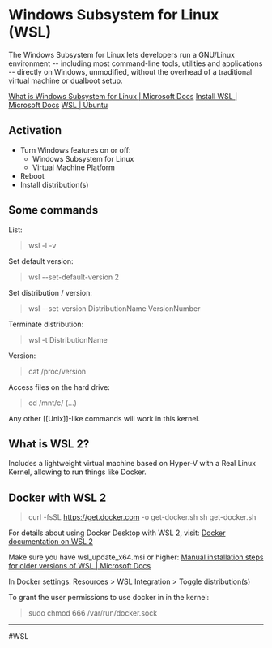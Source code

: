# Windows Subsystem for Linux (WSL)
The Windows Subsystem for Linux lets developers run a GNU/Linux environment -- including most command-line tools, utilities and applications -- directly on Windows, unmodified, without the overhead of a traditional virtual machine or dualboot setup.

[What is Windows Subsystem for Linux | Microsoft Docs](https://docs.microsoft.com/en-us/windows/wsl/about)
[Install WSL | Microsoft Docs](https://docs.microsoft.com/en-us/windows/wsl/install)
[WSL | Ubuntu](https://ubuntu.com/wsl)

## Activation
- Turn Windows features on or off:
	- Windows Subsystem for Linux
	- Virtual Machine Platform
- Reboot
- Install distribution(s)

## Some commands
List:
> wsl -l -v

Set default version:
> wsl --set-default-version 2

Set distribution / version:
> wsl --set-version DistributionName VersionNumber

Terminate distribution:
> wsl -t DistributionName

Version:
> cat /proc/version

Access files on the hard drive:
> cd /mnt/c/   (...)

Any other [[Unix]]-like commands will work in this kernel.

## What is WSL 2?
Includes a lightweight virtual machine based on Hyper-V with a Real Linux Kernel, allowing to run things like Docker.

## Docker with WSL 2
> curl -fsSL https://get.docker.com -o get-docker.sh
> sh get-docker.sh

For details about using Docker Desktop with WSL 2, visit:
[Docker documentation on WSL 2](https://docs.docker.com/go/wsl2/)

Make sure you have wsl_update_x64.msi or higher:
[Manual installation steps for older versions of WSL | Microsoft Docs](https://docs.microsoft.com/en-us/windows/wsl/install-manual#step-4---download-the-linux-kernel-update-package)

In Docker settings:
Resources > WSL Integration > Toggle distribution(s)

To grant the user permissions to use docker in in the kernel:
>  sudo chmod 666 /var/run/docker.sock




---
#WSL